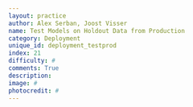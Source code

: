 ```yaml
---
layout: practice
author: Alex Serban, Joost Visser
name: Test Models on Holdout Data from Production
category: Deployment
unique_id: deployment_testprod
index: 21
difficulty: #
comments: True
description:
image: #
photocredit: #
---
```

